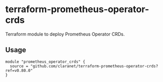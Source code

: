 # terraform-prometheus-operator-crds

Terraform module to deploy Prometheus Operator CRDs.


## Usage

```hcl
module "prometheus_operator_crds" {
  source = "github.com/claranet/terraform-prometheus-operator-crds?ref=v0.80.0"
}
```
